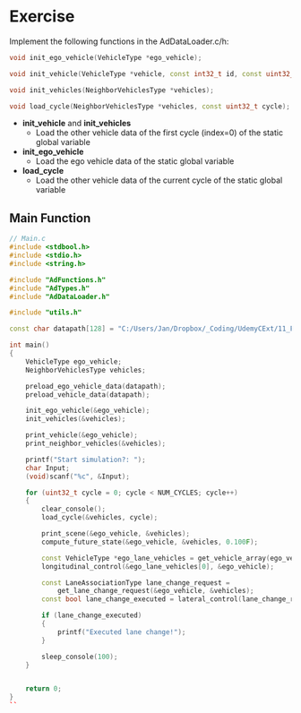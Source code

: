# Exercise

Implement the following functions in the AdDataLoader.c/h:

```cpp
void init_ego_vehicle(VehicleType *ego_vehicle);

void init_vehicle(VehicleType *vehicle, const int32_t id, const uint32_t cycle);

void init_vehicles(NeighborVehiclesType *vehicles);

void load_cycle(NeighborVehiclesType *vehicles, const uint32_t cycle);
```

- **init_vehicle** and **init_vehicles**
  - Load the other vehicle data of the first cycle (index=0) of the static global variable
- **init_ego_vehicle**
  - Load the ego vehicle data of the static global variable
- **load_cycle**
  - Load the other vehicle data of the current cycle of the static global variable

## Main Function

```cpp
// Main.c
#include <stdbool.h>
#include <stdio.h>
#include <string.h>

#include "AdFunctions.h"
#include "AdTypes.h"
#include "AdDataLoader.h"

#include "utils.h"

const char datapath[128] = "C:/Users/Jan/Dropbox/_Coding/UdemyCExt/11_Files/DataLoader/data/";

int main()
{
    VehicleType ego_vehicle;
    NeighborVehiclesType vehicles;

    preload_ego_vehicle_data(datapath);
    preload_vehicle_data(datapath);

    init_ego_vehicle(&ego_vehicle);
    init_vehicles(&vehicles);

    print_vehicle(&ego_vehicle);
    print_neighbor_vehicles(&vehicles);

    printf("Start simulation?: ");
    char Input;
    (void)scanf("%c", &Input);

    for (uint32_t cycle = 0; cycle < NUM_CYCLES; cycle++)
    {
        clear_console();
        load_cycle(&vehicles, cycle);

        print_scene(&ego_vehicle, &vehicles);
        compute_future_state(&ego_vehicle, &vehicles, 0.100F);

        const VehicleType *ego_lane_vehicles = get_vehicle_array(ego_vehicle.lane, &vehicles);
        longitudinal_control(&ego_lane_vehicles[0], &ego_vehicle);

        const LaneAssociationType lane_change_request =
            get_lane_change_request(&ego_vehicle, &vehicles);
        const bool lane_change_executed = lateral_control(lane_change_request, &ego_vehicle);

        if (lane_change_executed)
        {
            printf("Executed lane change!");
        }

        sleep_console(100);
    }


    return 0;
}
``
